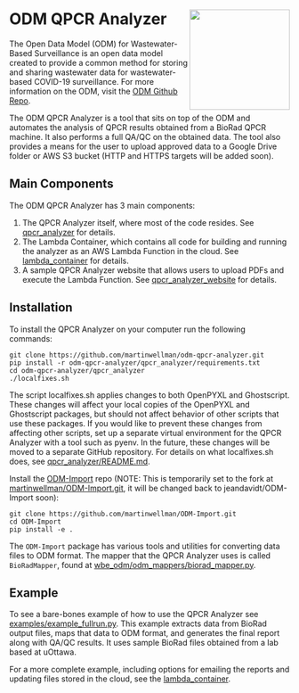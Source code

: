 # <img src="https://github.com/Big-Life-Lab/ODM/blob/018dc627d6d0842fd3d1d0b854471c225ae0eb82/img/ODM-logo.png" align="right" alt="" width="180"/> ODM QPCR Analyzer

The Open Data Model (ODM) for Wastewater-Based Surveillance is an open data model created to provide a common method for storing and sharing wastewater data for wastewater-based COVID-19 surveillance. For more information on the ODM, visit the [ODM Github Repo](https://github.com/Big-Life-Lab/ODM).

The ODM QPCR Analyzer is a tool that sits on top of the ODM and automates the analysis of QPCR results obtained from a BioRad QPCR machine. It also performs a full QA/QC on the obtained data. The tool also provides a means for the user to upload approved data to a Google Drive folder or AWS S3 bucket (HTTP and HTTPS targets will be added soon).

## Main Components

The ODM QPCR Analyzer has 3 main components:

1. The QPCR Analyzer itself, where most of the code resides. See [qpcr_analyzer](qpcr_analyzer) for details.
1. The Lambda Container, which contains all code for building and running the analyzer as an AWS Lambda Function in the cloud. See [lambda_container](lambda_container) for details.
1. A sample QPCR Analyzer website that allows users to upload PDFs and execute the Lambda Function. See [qpcr_analyzer_website](qpcr_analyzer_website) for details.

## Installation

To install the QPCR Analyzer on your computer run the following commands:

    git clone https://github.com/martinwellman/odm-qpcr-analyzer.git
    pip install -r odm-qpcr-analyzer/qpcr_analyzer/requirements.txt
    cd odm-qpcr-analyzer/qpcr_analyzer
    ./localfixes.sh

The script localfixes.sh applies changes to both OpenPYXL and Ghostscript. These changes will affect your local copies of the OpenPYXL and Ghostscript packages, but should not affect behavior of other scripts that use these packages. If you would like to prevent these changes from affecting other scripts, set up a separate virtual environment for the QPCR Analyzer with a tool such as pyenv. In the future, these changes will be moved to a separate GitHub repository. For details on what localfixes.sh does, see [qpcr_analyzer/README.md](qpcr_analyzer/README.md).

Install the [ODM-Import](https://github.com/jeandavidt/ODM-Import) repo (NOTE: This is temporarily set to the fork at [martinwellman/ODM-Import.git](https://github.com/martinwellman/ODM-Import.git), it will be changed back to jeandavidt/ODM-Import soon):

    git clone https://github.com/martinwellman/ODM-Import.git
    cd ODM-Import
    pip install -e .

The `ODM-Import` package has various tools and utilities for converting data files to ODM format. The mapper that the QPCR Analyzer uses is called `BioRadMapper`, found at [wbe_odm/odm_mappers/biorad_mapper.py](https://github.com/jeandavidt/ODM-Import/blob/main/wbe_odm/odm_mappers/biorad_mapper.py).

## Example

To see a bare-bones example of how to use the QPCR Analyzer see [examples/example_fullrun.py](examples/example_fullrun.py). This example extracts data from BioRad output files, maps that data to ODM format, and generates the final report along with QA/QC results. It uses sample BioRad files obtained from a lab based at uOttawa.

For a more complete example, including options for emailing the reports and updating files stored in the cloud, see the [lambda_container](lambda_container).
